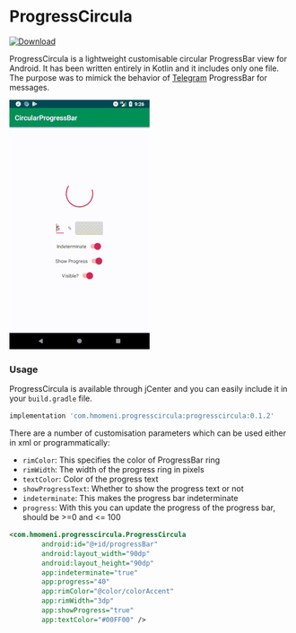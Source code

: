 # ProgressCircula

[ ![Download](https://api.bintray.com/packages/2hamed/maven/ProgressCircula/images/download.svg) ](https://bintray.com/2hamed/maven/ProgressCircula/_latestVersion)

ProgressCircula is a lightweight customisable circular ProgressBar view for Android. It has been written entirely in Kotlin and it includes only one file. The purpose was to mimick the behavior of [Telegram](https://telegram.org/) ProgressBar for messages.

![Showcase](showcase.gif)

### Usage
ProgressCircula is available through jCenter and you can easily include it in your `build.gradle` file.

```groovy
implementation 'com.hmomeni.progresscircula:progresscircula:0.1.2'
```

There are a number of customisation parameters which can be used either in xml or programmatically:

* `rimColor`: This specifies the color of ProgressBar ring
* `rimWidth`: The width of the progress ring in pixels
* `textColor`: Color of the progress text
* `showProgressText`: Whether to show the progress text or not
* `indeterminate`: This makes the progress bar indeterminate
* `progress`: With this you can update the progress of the progress bar, should be >=0 and <= 100

```xml
<com.hmomeni.progresscircula.ProgressCircula
        android:id="@+id/progressBar"
        android:layout_width="90dp"
        android:layout_height="90dp"
        app:indeterminate="true"
        app:progress="40"
        app:rimColor="@color/colorAccent"
        app:rimWidth="3dp"
        app:showProgress="true"
        app:textColor="#00FF00" />
```
